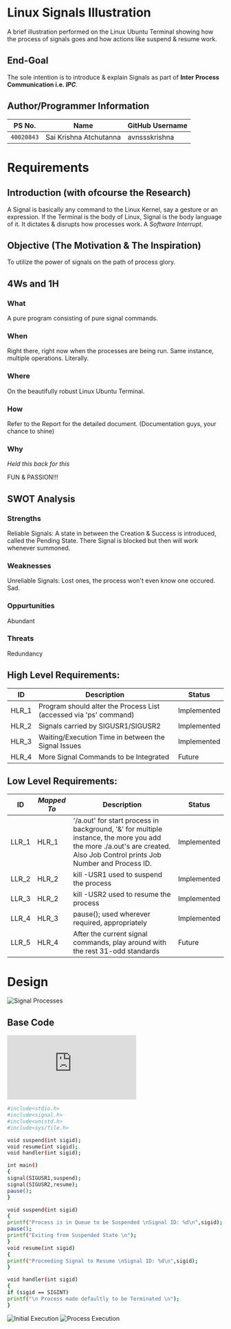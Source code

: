 # Linux Signals Illustration
A brief illustration performed on the Linux Ubuntu Terminal showing how the process of signals goes and how actions like suspend &amp; resume work.

## End-Goal
The sole intention is to introduce & explain Signals as part of **Inter Process Communication i.e. _IPC_**.

## Author/Programmer Information
| PS No. | Name | GitHub Username |
---------|-------------|----------------|
`40020843` | Sai Krishna Atchutanna | avnssskrishna |

# Requirements

## Introduction (with ofcourse the Research)
A Signal is basically any command to the Linux Kernel, say a gesture or an expression. If the Terminal is the body of Linux, Signal is the body language of it. It dictates & disrupts how processes work. A _Software Interrupt_.

## Objective (The Motivation & The Inspiration)
To utilize the power of signals on the path of process glory.

## 4Ws and 1H

### What
A pure program consisting of pure signal commands.
### When
Right there, right now when the processes are being run. Same instance, multiple operations. Literally.
### Where
On the beautifully robust Linux Ubuntu Terminal.
### How
Refer to the Report for the detailed document. (Documentation guys, your chance to shine)

### Why 
_Held this back for this_

FUN & PASSION!!!

## SWOT Analysis

### Strengths
Reliable Signals: A state in between the Creation & Success is introduced, called the Pending State. There Signal is blocked but then will work whenever summoned.

### Weaknesses
Unreliable Signals: Lost ones, the process won't even know one occured. Sad.

### Oppurtunities
Abundant

### Threats
Redundancy

## High Level Requirements:  
|ID|Description|Status|
|--|------------|------|
|HLR_1|Program should alter the Process List (accessed via 'ps' command)|Implemented|
|HLR_2|Signals carried by SIGUSR1/SIGUSR2|Implemented|
|HLR_3|Waiting/Execution Time in between the Signal Issues|Implemented|
|HLR_4|More Signal Commands to be Integrated|Future|

## Low Level Requirements:
|ID|*Mapped To*|Description|Status|
|--|-----------|-----------|------|
|LLR_1|HLR_1|'/a.out' for start process in background, '&' for multiple instance, the more you add the more ./a.out's are created. Also Job Control prints Job Number and Process ID.|Implemented|
|LLR_2|HLR_2|kill -USR1 used to suspend the process|Implemented|
|LLR_3|HLR_2|kill -USR2 used to resume the process|Implemented|
|LLR_4|HLR_3|pause(); used wherever required, appropriately|Implemented|
|LLR_5|HLR_4|After the current signal commands, play around with the rest 31-odd standards|Future|


# Design
![Signal Processes](https://github.com/avnssskrishna/Linux_Signals_Illustration/blob/72277bfbce3754a5ac94d7045391a430832f1987/2_Design/Signal%20Processes.png)

## Base Code

![Main File Link (Click!)](https://github.com/avnssskrishna/Linux_Signals_Illustration/blob/main/3_Implementation/src/signals.c)

```sh
#include<stdio.h>
#include<signal.h>
#include<unistd.h>
#include<sys/file.h>

void suspend(int sigid);
void resume(int sigid);
void handler(int sigid);

int main()
{
signal(SIGUSR1,suspend);
signal(SIGUSR2,resume);
pause();
}

void suspend(int sigid)
{
printf("Process is in Queue to be Suspended \nSignal ID: %d\n",sigid);
pause();
printf("Exiting from Suspended State \n");
}
void resume(int sigid)
{
printf("Proceeding Signal to Resume \nSignal ID: %d\n",sigid);
}

void handler(int sigid)
{
if (sigid == SIGINT)
printf("\n Process made defaultly to be Terminated \n");
}
```
![Initial Execution](https://github.com/avnssskrishna/Linux_Signals_Illustration/blob/72277bfbce3754a5ac94d7045391a430832f1987/4_Media/Initial%20Execution.png)
![Process Execution](https://github.com/avnssskrishna/Linux_Signals_Illustration/blob/c76678cee07f52126525bd52582da7a397140b04/4_Media/Process%20Execution.png)
